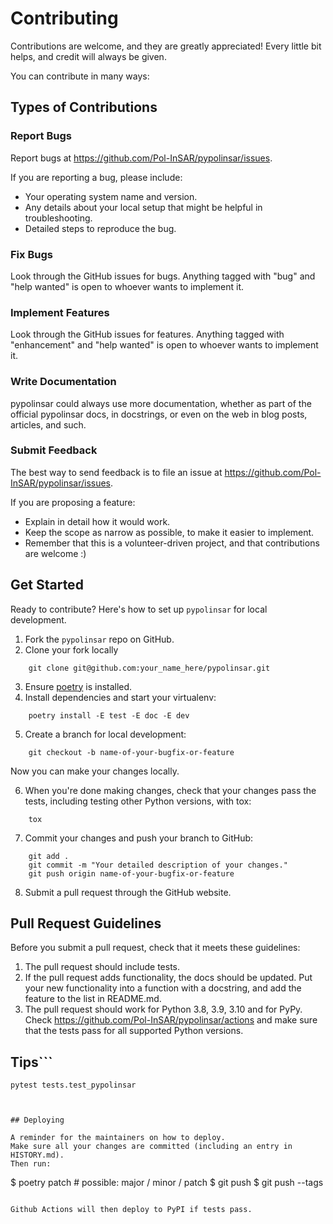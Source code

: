 # Contributing

Contributions are welcome, and they are greatly appreciated! Every little bit
helps, and credit will always be given.

You can contribute in many ways:

## Types of Contributions

### Report Bugs

Report bugs at <https://github.com/Pol-InSAR/pypolinsar/issues>.

If you are reporting a bug, please include:

-   Your operating system name and version.
-   Any details about your local setup that might be helpful in troubleshooting.
-   Detailed steps to reproduce the bug.

### Fix Bugs

Look through the GitHub issues for bugs. Anything tagged with "bug" and "help
wanted" is open to whoever wants to implement it.

### Implement Features

Look through the GitHub issues for features. Anything tagged with "enhancement"
and "help wanted" is open to whoever wants to implement it.

### Write Documentation

pypolinsar could always use more documentation, whether as part of the
official pypolinsar docs, in docstrings, or even on the web in blog posts,
articles, and such.

### Submit Feedback

The best way to send feedback is to file an issue at <https://github.com/Pol-InSAR/pypolinsar/issues>.

If you are proposing a feature:

-   Explain in detail how it would work.
-   Keep the scope as narrow as possible, to make it easier to implement.
-   Remember that this is a volunteer-driven project, and that contributions
    are welcome :)

## Get Started

Ready to contribute? Here's how to set up `pypolinsar` for local development.

1. Fork the `pypolinsar` repo on GitHub.
2. Clone your fork locally

```
    git clone git@github.com:your_name_here/pypolinsar.git
```

3. Ensure [poetry](https://python-poetry.org/docs/) is installed.
4. Install dependencies and start your virtualenv:

```
    poetry install -E test -E doc -E dev
```

5. Create a branch for local development:

```
    git checkout -b name-of-your-bugfix-or-feature
```

Now you can make your changes locally.

6. When you're done making changes, check that your changes pass the
   tests, including testing other Python versions, with tox:

```
    tox
```

7. Commit your changes and push your branch to GitHub:

```
    git add .
    git commit -m "Your detailed description of your changes."
    git push origin name-of-your-bugfix-or-feature
```

8. Submit a pull request through the GitHub website.

## Pull Request Guidelines

Before you submit a pull request, check that it meets these guidelines:

1. The pull request should include tests.
2. If the pull request adds functionality, the docs should be updated. Put
   your new functionality into a function with a docstring, and add the
   feature to the list in README.md.
3. The pull request should work for Python 3.8, 3.9, 3.10 and for PyPy. Check
   <https://github.com/Pol-InSAR/pypolinsar/actions>
   and make sure that the tests pass for all supported Python versions.

## Tips```

    pytest tests.test_pypolinsar

```To run a subset of tests.


## Deploying

A reminder for the maintainers on how to deploy.
Make sure all your changes are committed (including an entry in HISTORY.md).
Then run:

```

$ poetry patch # possible: major / minor / patch
$ git push
$ git push --tags

```

Github Actions will then deploy to PyPI if tests pass.
```
